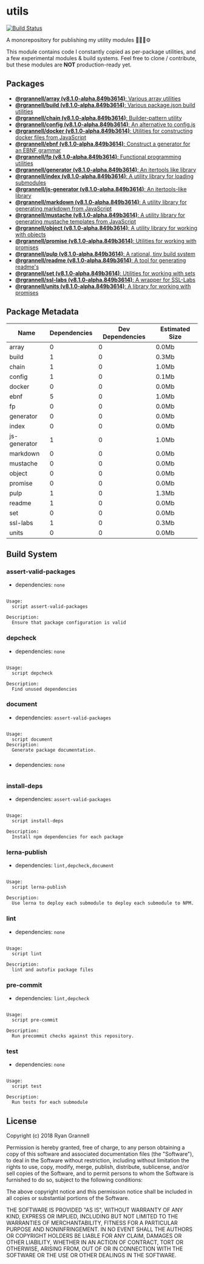 
# utils

[![Build Status](https://travis-ci.org/rgrannell1/utils.svg?branch=master)](https://travis-ci.org/rgrannell1/utils)

A monorepository for publishing my utility modules 🎁🎁🎁⚙️

This module contains code I constantly copied as per-package utilities, and a few experimental modules & build systems. Feel free to clone / contribute, but these modules are **NOT** production-ready yet.

## Packages

- [**@rgrannell/array (v8.1.0-alpha.849b3614)**: Various array utilities](../../tree/master/packages/array)
- [**@rgrannell/build (v8.1.0-alpha.849b3614)**: Various package.json build utilities](../../tree/master/packages/build)
- [**@rgrannell/chain (v8.1.0-alpha.849b3614)**: Builder-pattern utility](../../tree/master/packages/chain)
- [**@rgrannell/config (v8.1.0-alpha.849b3614)**: An alternative to config.js](../../tree/master/packages/config)
- [**@rgrannell/docker (v8.1.0-alpha.849b3614)**: Utilities for constructing docker files from JavaScript](../../tree/master/packages/docker)
- [**@rgrannell/ebnf (v8.1.0-alpha.849b3614)**: Construct a generator for an EBNF grammar](../../tree/master/packages/ebnf)
- [**@rgrannell/fp (v8.1.0-alpha.849b3614)**: Functional programming utilities](../../tree/master/packages/fp)
- [**@rgrannell/generator (v8.1.0-alpha.849b3614)**: An itertools like library](../../tree/master/packages/generator)
- [**@rgrannell/index (v8.1.0-alpha.849b3614)**: A utility library for loading submodules](../../tree/master/packages/index)
- [**@rgrannell/js-generator (v8.1.0-alpha.849b3614)**: An itertools-like library](../../tree/master/packages/js-generator)
- [**@rgrannell/markdown (v8.1.0-alpha.849b3614)**: A utility library for generating markdown from JavaScript](../../tree/master/packages/markdown)
- [**@rgrannell/mustache (v8.1.0-alpha.849b3614)**: A utility library for generating mustache templates from JavaScript](../../tree/master/packages/mustache)
- [**@rgrannell/object (v8.1.0-alpha.849b3614)**: A utility library for working with objects](../../tree/master/packages/object)
- [**@rgrannell/promise (v8.1.0-alpha.849b3614)**: Utilities for working with promises](../../tree/master/packages/promise)
- [**@rgrannell/pulp (v8.1.0-alpha.849b3614)**: A rational, tiny build system](../../tree/master/packages/pulp)
- [**@rgrannell/readme (v8.1.0-alpha.849b3614)**: A tool for generating readme's](../../tree/master/packages/readme)
- [**@rgrannell/set (v8.1.0-alpha.849b3614)**: Utilities for working with sets](../../tree/master/packages/set)
- [**@rgrannell/ssl-labs (v8.1.0-alpha.849b3614)**: A wrapper for SSL-Labs](../../tree/master/packages/ssl-labs)
- [**@rgrannell/units (v8.1.0-alpha.849b3614)**: A library for working with promises](../../tree/master/packages/units)

## Package Metadata

| Name          | Dependencies     | Dev Dependencies        | Estimated Size |
| ------------- | ---------------- | ----------------------- | -------------- |
| array | 0 | 0      | 0.0Mb       |
| build | 1 | 0      | 0.3Mb       |
| chain | 1 | 0      | 1.0Mb       |
| config | 1 | 0      | 0.1Mb       |
| docker | 0 | 0      | 0.0Mb       |
| ebnf | 5 | 0      | 1.0Mb       |
| fp | 0 | 0      | 0.0Mb       |
| generator | 0 | 0      | 0.0Mb       |
| index | 0 | 0      | 0.0Mb       |
| js-generator | 1 | 0      | 1.0Mb       |
| markdown | 0 | 0      | 0.0Mb       |
| mustache | 0 | 0      | 0.0Mb       |
| object | 0 | 0      | 0.0Mb       |
| promise | 0 | 0      | 0.0Mb       |
| pulp | 1 | 0      | 1.3Mb       |
| readme | 1 | 0      | 0.0Mb       |
| set | 0 | 0      | 0.0Mb       |
| ssl-labs | 1 | 0      | 0.3Mb       |
| units | 0 | 0      | 0.0Mb       |

## Build System

### assert-valid-packages

- dependencies: `none`

```

Usage:
  script assert-valid-packages

Description:
  Ensure that package configuration is valid

```

### depcheck

- dependencies: `none`

```

Usage:
  script depcheck

Description:
  Find unused dependencies

```

### document

- dependencies: `assert-valid-packages`

```

Usage:
  script document
Description:
  Generate package documentation.

```

### 

- dependencies: `none`

```

```

### install-deps

- dependencies: `assert-valid-packages`

```

Usage:
  script install-deps

Description:
  Install npm dependencies for each package

```

### lerna-publish

- dependencies: `lint,depcheck,document`

```

Usage:
  script lerna-publish

Description:
  Use lerna to deploy each submodule to deploy each submodule to NPM.

```

### lint

- dependencies: `none`

```

Usage:
  script lint

Description:
  lint and autofix package files

```

### pre-commit

- dependencies: `lint,depcheck`

```

Usage:
  script pre-commit

Description:
  Run precommit checks against this repository.

```

### test

- dependencies: `none`

```

Usage:
  script test

Description:
  Run tests for each submodule

```


## License

Copyright (c) 2018 Ryan Grannell

Permission is hereby granted, free of charge, to any person obtaining a copy of this software and associated documentation files (the "Software"), to deal in the Software without restriction, including without limitation the rights to use, copy, modify, merge, publish, distribute, sublicense, and/or sell copies of the Software, and to permit persons to whom the Software is furnished to do so, subject to the following conditions:

The above copyright notice and this permission notice shall be included in all copies or substantial portions of the Software.

THE SOFTWARE IS PROVIDED "AS IS", WITHOUT WARRANTY OF ANY KIND, EXPRESS OR IMPLIED, INCLUDING BUT NOT LIMITED TO THE WARRANTIES OF MERCHANTABILITY, FITNESS FOR A PARTICULAR PURPOSE AND NONINFRINGEMENT. IN NO EVENT SHALL THE AUTHORS OR COPYRIGHT HOLDERS BE LIABLE FOR ANY CLAIM, DAMAGES OR OTHER LIABILITY, WHETHER IN AN ACTION OF CONTRACT, TORT OR OTHERWISE, ARISING FROM, OUT OF OR IN CONNECTION WITH THE SOFTWARE OR THE USE OR OTHER DEALINGS IN THE SOFTWARE.
